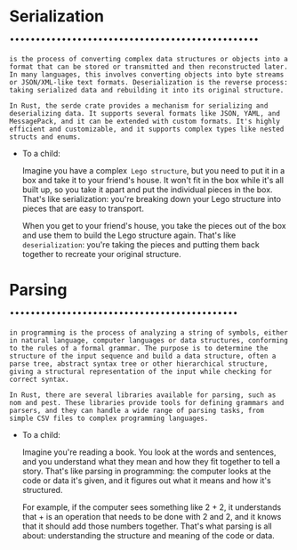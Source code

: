 # Serialization ................................................
    is the process of converting complex data structures or objects into a format that can be stored or transmitted and then reconstructed later. In many languages, this involves converting objects into byte streams or JSON/XML-like text formats. Deserialization is the reverse process: taking serialized data and rebuilding it into its original structure.

    In Rust, the serde crate provides a mechanism for serializing and deserializing data. It supports several formats like JSON, YAML, and MessagePack, and it can be extended with custom formats. It's highly efficient and customizable, and it supports complex types like nested structs and enums.

* To a child:

    Imagine you have a complex` Lego structure`, but you need to put it in a box and take it to your friend's house. It won't fit in the box while it's all built up, so you take it apart and put the individual pieces in the box. That's like serialization: you're breaking down your Lego structure into pieces that are easy to transport.

    When you get to your friend's house, you take the pieces out of the box and use them to build the Lego structure again. That's like `deserialization`: you're taking the pieces and putting them back together to recreate your original structure.



# Parsing ............................................
    in programming is the process of analyzing a string of symbols, either in natural language, computer languages or data structures, conforming to the rules of a formal grammar. The purpose is to determine the structure of the input sequence and build a data structure, often a parse tree, abstract syntax tree or other hierarchical structure, giving a structural representation of the input while checking for correct syntax.

    In Rust, there are several libraries available for parsing, such as nom and pest. These libraries provide tools for defining grammars and parsers, and they can handle a wide range of parsing tasks, from simple CSV files to complex programming languages.

* To a child:

    Imagine you're reading a book. You look at the words and sentences, and you understand what they mean and how they fit together to tell a story. That's like parsing in programming: the computer looks at the code or data it's given, and it figures out what it means and how it's structured.

    For example, if the computer sees something like 2 + 2, it understands that + is an operation that needs to be done with 2 and 2, and it knows that it should add those numbers together. That's what parsing is all about: understanding the structure and meaning of the code or data.
